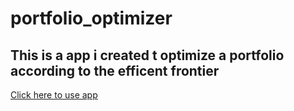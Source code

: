 # portfolio_optimizer
## This is a app i created t optimize a portfolio according to the efficent frontier
[Click here to use app](https://shane-sarabdial-portfolio-optimizer-main-nu1baa.streamlitapp.com/)
